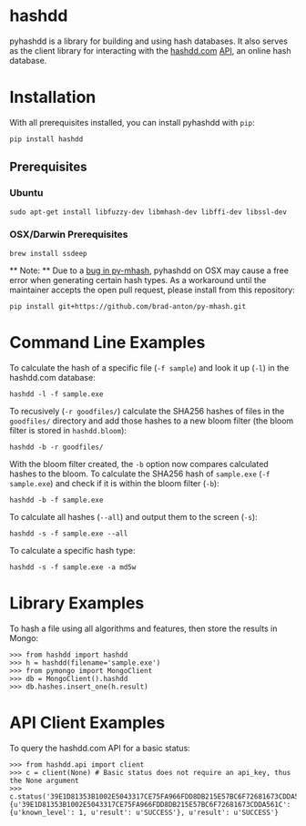 # hashdd

pyhashdd is a library for building and using hash databases. It also serves as the client library for interacting with the [hashdd.com](https://www.hashdd.com) [API](https://github.com/hashdd/api_documentation), an online hash database. 

# Installation

With all prerequisites installed, you can install pyhashdd with `pip`:

```
pip install hashdd
```

## Prerequisites 

### Ubuntu
```
sudo apt-get install libfuzzy-dev libmhash-dev libffi-dev libssl-dev
```

### OSX/Darwin Prerequisites
```
brew install ssdeep
```

** Note: ** Due to a [bug in py-mhash](https://github.com/niwinz/py-mhash/pull/4), pyhashdd on OSX may cause a free error when generating certain hash types. As a workaround until the maintainer accepts the open pull request, please install from this repository:

```
pip install git+https://github.com/brad-anton/py-mhash.git
```

# Command Line Examples

To calculate the hash of a specific file (`-f sample`) and look it up (`-l`) in the hashdd.com database:
```
hashdd -l -f sample.exe
```

To recusively (`-r goodfiles/`) calculate the SHA256 hashes of files in the `goodfiles/` directory and add those hashes to a new bloom filter (the bloom filter is stored in `hashdd.bloom`): 

```
hashdd -b -r goodfiles/
```

With the bloom filter created, the `-b` option now compares calculated hashes to the bloom. To calculate the SHA256 hash of `sample.exe` (`-f sample.exe`) and check if it is within the bloom filter (`-b`):

```
hashdd -b -f sample.exe
```

To calculate all hashes (`--all`) and output them to the screen (`-s`):
```
hashdd -s -f sample.exe --all
```

To calculate a specific hash type:
```
hashdd -s -f sample.exe -a md5w
```

# Library Examples

To hash a file using all algorithms and features, then store the results in Mongo:

```
>>> from hashdd import hashdd
>>> h = hashdd(filename='sample.exe')
>>> from pymongo import MongoClient
>>> db = MongoClient().hashdd
>>> db.hashes.insert_one(h.result)
```

# API Client Examples

To query the hashdd.com API for a basic status:

```
>>> from hashdd.api import client
>>> c = client(None) # Basic status does not require an api_key, thus the None argument
>>> c.status('39E1D81353B1002E5043317CE75FA966FDD8DB215E57BC6F72681673CDDA561C')
{u'39E1D81353B1002E5043317CE75FA966FDD8DB215E57BC6F72681673CDDA561C': {u'known_level': 1, u'result': u'SUCCESS'}, u'result': u'SUCCESS'}
```

